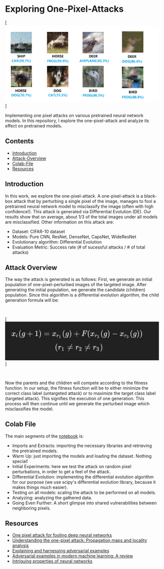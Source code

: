 # Exploring One-Pixel-Attacks

[![One-Pixel-Attack](one_pixel_attack.webp)]

Implementing one pixel attacks on various pretrained neural network models. In this repository, I explore the one-pixel-attack and analyze its effect on pretrained models.

## Contents
- [Introduction](#introduction)
- [Attack-Overview](#attack-overview)
- [Colab-File](#colab-file)
- [Resources](#resources)

## Introduction
In this work, we explore the one-pixel-attack. A one-pixel-attack is a black-box attack that by perturbing a single pixel of the image, manages to fool a pretrained neural network model to misclassify the image (often with high confidence!). This attack is generated via Differential Evolution (DE). Our results show that on average, about 1/3 of the total images under all models are misclassified. Other information on this attack are:
- Dataset: CIFAR-10 dataset
- Models: Pure CNN, ResNet, DenseNet, CapsNet, WideResNet
- Evolutionary algorithm: Differential Evolution
- Evaluation Metric: Success rate (# of sucessful attacks / # of total attacks)

## Attack Overview
The way the attack is generated is as follows: First, we generate an initial population of one-pixel-perturbed images of the targeted image. After generating the initial population, we generate the candidate (children) population. Since this algorithm is a differential evolution algorithm, the child generation formula will be:

<br />

[![DE Equation](equation.png)]

<br />

Now the parents and the children will compete according to the fitness function. In our setup, the fitness function will be to either minimize the correct class label (untargeted attack) or to maximize the target class label (targeted attack). This signifies the execution of one generation. This process will then continue until we generate the perturbed image which misclassifies the model.

## Colab File
The main segments of the [notebook](https://colab.research.google.com/drive/1yi0JfuOcXfPyfaDJQKacY59XRdRMaFl_?usp=sharing) is:
- Imports and Extracts: importing the necessary libraries and retrieving the pretrained models.
- Warm Up: just importing the models and loading the dataset. Nothing special! 
- Initial Experiments: here we test the attack on random pixel perturbations, in order to get a feel of the attack.
- Differential Evolution: implementing the differential evolution algorithm for our purpose (we use scipy's differential evolution library, because it makes things much easier).
- Testing on all models: scaling the attack to be performed on all models.
- Analyzing: analyzing the gathered data.
- Going Even Further: A short glimpse into shared vulnerabilities between neighboring pixels.

## Resources
- [One pixel attack for fooling deep neural networks](https://arxiv.org/abs/1710.08864)
- [Understanding the one-pixel attack: Propagation maps and locality analysis](https://arxiv.org/abs/1902.02947)
- [Explaining and harnessing adversarial examples](https://arxiv.org/abs/1412.6572)
- [Adversarial examples in modern machine learning: A review](https://arxiv.org/abs/1911.05268)
- [Intriguing properties of neural networks](https://arxiv.org/abs/1312.6199)
